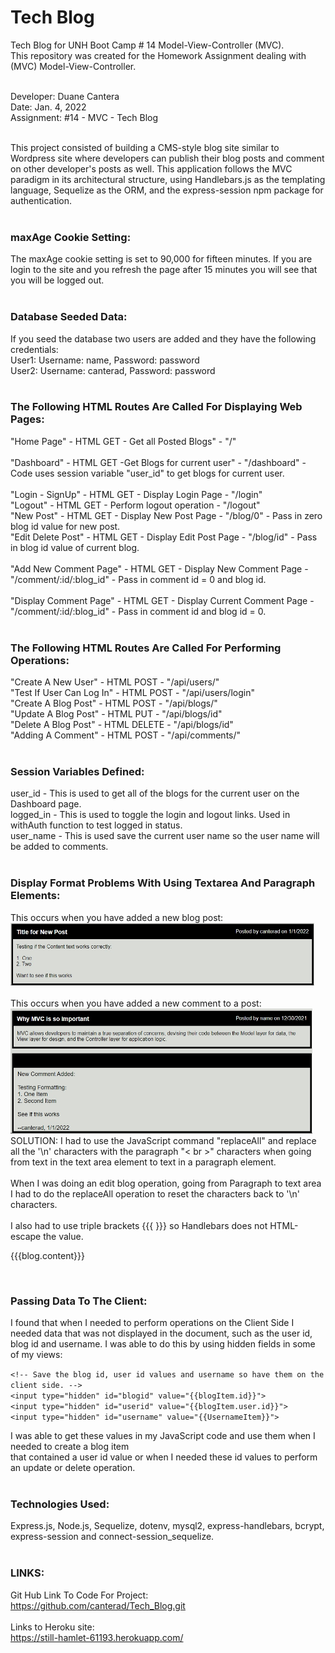 # Tech Blog

Tech Blog for UNH Boot Camp # 14 Model-View-Controller (MVC).<br>
This repository was created for the Homework Assignment dealing with (MVC) Model-View-Controller.<br><br>

Developer: Duane Cantera<br>
Date: Jan. 4, 2022<br>
Assignment: #14 - MVC - Tech Blog<br><br>

This project consisted of building a CMS-style blog site similar to Wordpress site where developers
can publish their blog posts and comment on other developer's posts as well.  This application 
follows the MVC paradigm in its architectural structure, using Handlebars.js as the templating
language, Sequelize as the ORM, and the express-session npm package for authentication. 
<br><br>

### maxAge Cookie Setting:
The maxAge cookie setting is set to 90,000 for fifteen minutes.  If you are login to the site and you
refresh the page after 15 minutes you will see that you will be logged out.
<br><br>

### Database Seeded Data:
If you seed the database two users are added and they have the following credentials:<br>
User1: Username: name, Password: password<br>
User2: Username: canterad, Password: password
<br><br>

### The Following HTML Routes Are Called For Displaying Web Pages:
"Home Page" - HTML GET - Get all Posted Blogs" - "/"<br><br>
"Dashboard" - HTML GET -Get Blogs for current user" - "/dashboard" - Code uses session variable "user_id" to get blogs for current user.<br><br>
"Login - SignUp" - HTML GET - Display Login Page - "/login"<br>
"Logout" - HTML GET - Perform logout operation - "/logout"<br>
"New Post" - HTML GET - Display New Post Page - "/blog/0" - Pass in zero blog id value for new post.<br>
"Edit Delete Post" - HTML GET - Display Edit Post Page - "/blog/id" - Pass in blog id value of current blog.<br><br>
"Add New Comment Page" - HTML GET - Display New Comment Page - "/comment/:id/:blog_id" - Pass in comment id = 0 and blog id.<br><br>
"Display Comment Page" - HTML GET - Display Current Comment Page - "/comment/:id/:blog_id" - Pass in comment id and blog id = 0.<br><br> 

### The Following HTML Routes Are Called For Performing Operations:
"Create A New User" - HTML POST - "/api/users/"<br>
"Test If User Can Log In" - HTML POST - "/api/users/login"<br>
"Create A Blog Post" - HTML POST - "/api/blogs/"<br>
"Update A Blog Post" - HTML PUT - "/api/blogs/id"<br>
"Delete A Blog Post" - HTML DELETE - "/api/blogs/id"<br>
"Adding A Comment" - HTML POST - "/api/comments/"
<br><br>

### Session Variables Defined:
user_id - This is used to get all of the blogs for the current user on the Dashboard page.<br> 
logged_in - This is used to toggle the login and logout links. Used in withAuth function to test logged in status.<br>user_name - This is used save the current user name so the user name will be added to comments. 
<br><br> 

### Display Format Problems With Using Textarea And Paragraph Elements:
This occurs when you have added a new blog post:<br>
<img src="images/PostCommentDisplayed.jpg" height="100">
<br><br>
This occurs when you have added a new comment to a post:<br>
<img src="images/NewCommentAdded.jpg" height="200">
<br>
SOLUTION: I had to use the JavaScript command "replaceAll" and replace all the '\n' characters with the paragraph "< br >" characters when going from text in the text area element to text in a paragraph element.<br><br>
When I was doing an edit blog operation, going from Paragraph to text area I had to do the replaceAll operation to reset the characters back to '\n' characters.  <br><br>I also had to use triple brackets {{{ }}} so Handlebars does not HTML-escape the value.
 <p id="blog_content">{{{blog.content}}}</p>
<br>

### Passing Data To The Client:
I found that when I needed to perform operations on the Client Side I needed data that was not displayed in 
the document, such as the user id, blog id and username.  I was able to do this by using hidden fields
in some of my views:

`<!-- Save the blog id, user id values and username so have them on the client side. -->`<br>
`<input type="hidden" id="blogid" value="{{blogItem.id}}">`<br>
`<input type="hidden" id="userid" value="{{blogItem.user.id}}">`     
`<input type="hidden" id="username" value="{{UsernameItem}}">`<br>

I was able to get these values in my JavaScript code and use them when I needed to create a blog item<br>
that contained a user id value or when I needed these id values to perform an update or delete operation.
<br><br>

### Technologies Used:
Express.js, Node.js, Sequelize, dotenv, mysql2, express-handlebars, bcrypt, express-session and connect-session_sequelize.
<br><br>

### LINKS:

Git Hub Link To Code For Project:<br> 
https://github.com/canterad/Tech_Blog.git
<br><br>
Links to Heroku site:<br>
https://still-hamlet-61193.herokuapp.com/

